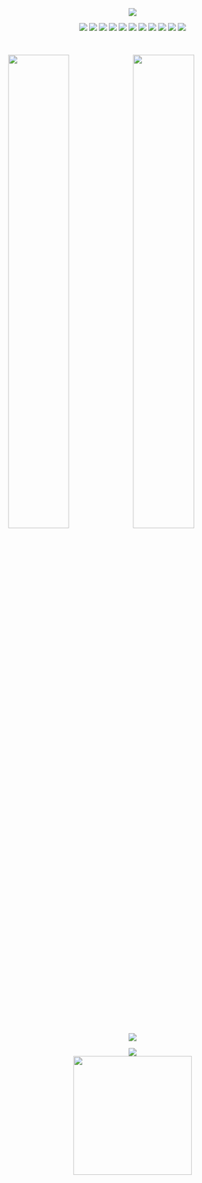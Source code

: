 <div align="center">
  <img src ="https://capsule-render.vercel.app/api?type=waving&color=auto&height=160&section=header&text=Jihoo&fontSize=50"/> 
  </div>

<p>
<div align="center">
<img src ="http://img.shields.io/badge/-MyPortfolio-black?style=flat-square&link=https://j1h00.github.io/portfolio/"/> 
<img src ="https://img.shields.io/badge/Python-3776AB.svg?&style=flat-square&logo=Python&logoColor=white"/> 
<img src="https://img.shields.io/badge/html-E34F26?style=flat-square&logo=html5&logoColor=white">
<img src="https://img.shields.io/badge/css-1572B6?style=flat-square&logo=css3&logoColor=white">
<img src="https://img.shields.io/badge/javascript-F7DF1E?style=flat-square&logo=javascript&logoColor=black">
<img src="https://img.shields.io/badge/vue-4479A1?style=flat-square&logo=vue&logoColor=white">
<img src="https://img.shields.io/badge/react-61DAFB?style=flat-square&logo=react&logoColor=black">
<img src="https://img.shields.io/badge/next-4479A1?style=flat-square&logo=next&logoColor=white">
<img src="https://img.shields.io/badge/linux-FCC624?style=flat-square&logo=linux&logoColor=black">
<img src="https://img.shields.io/badge/JAVA-007396?style=flat-square&logo=java&logoColor=white">
<img src="https://img.shields.io/badge/mysql-4479A1?style=flat-square&logo=mysql&logoColor=white">
</div>
</p>

<br/>
<p align="left">
  <img width="49.5%" src="https://github-readme-stats.vercel.app/api?username=j1h00&show_icons=true&theme=radical&hide_border=true" />
  <img width="49.5%" src="https://github-readme-streak-stats.herokuapp.com/?user=j1h00&theme=radical&hide_border=true" />
</p>
<br>

<p align="center">
  <img src="http://mazassumnida.wtf/api/generate_badge?boj=j1h00" />
</p>

<div align="center">
  <a href="https://open.spotify.com/user/1z1vg1vzdy133j5ou5zyg9fk1">
    <img src="https://readme-spotify-tingz.vercel.app/api/now-playing">
  </a>
</div>
<div align="center">
  <a href="https://open.spotify.com/user/1z1vg1vzdy133j5ou5zyg9fk1">
    <img src="https://spotify-readme-theta-virid.vercel.app/api?scan=true&theme=dark" width="240px">
  </a>
</div>
<!--


```python
class J1h00():
    
  def __init__(self):
    self.name = "J1h00 Park";
    self.username = "J1h00";
    self.location = "Seoul, Korea";
    self.web = "https://abhigyantrips.dev";
  
  def __str__(self):
    return self.name
if __name__ == '__main__':
    me = J1h00()
```
-->
